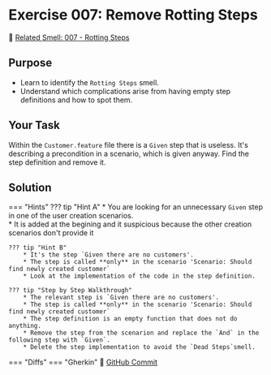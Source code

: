 # Exercise 007: Remove Rotting Steps
:link: [Related Smell: 007 - Rotting Steps](/smells/007-rotting-steps)

## Purpose
* Learn to identify the `Rotting Steps` smell.
* Understand which complications arise from having empty step definitions and how to spot them.

## Your Task
Within the `Customer.feature` file there is a `Given` step that is useless. It's describing a precondition in a scenario, which is given anyway.
Find the step definition and remove it.

## Solution

=== "Hints"
    ??? tip "Hint A"
        * You are looking for an unnecessary `Given` step in one of the user creation scenarios.  
        * It is added at the begining and it suspicious because the other creation scenarios don't provide it

    ??? tip "Hint B"
        * It's the step `Given there are no customers'.
        * The step is called **only** in the scenario 'Scenario: Should find newly created customer`
        * Look at the implementation of the code in the step definition.

    ??? tip "Step by Step Walkthrough"
        * The relevant step is `Given there are no customers'.
        * The step is called **only** in the scenario 'Scenario: Should find newly created customer`
        * The step definition is an empty function that does not do anything.
        * Remove the step from the scenarion and replace the `And` in the following step with `Given`.
        * Delete the step implementation to avoid the `Dead Steps`smell.

=== "Diffs"
    === "Gherkin"
        :link: [GitHub Commit](https://github.com/Cucumber-Diseases/cucumber-diseases-java/commit/8f129678992acef8b51896117f6ebc3028526ae1)
